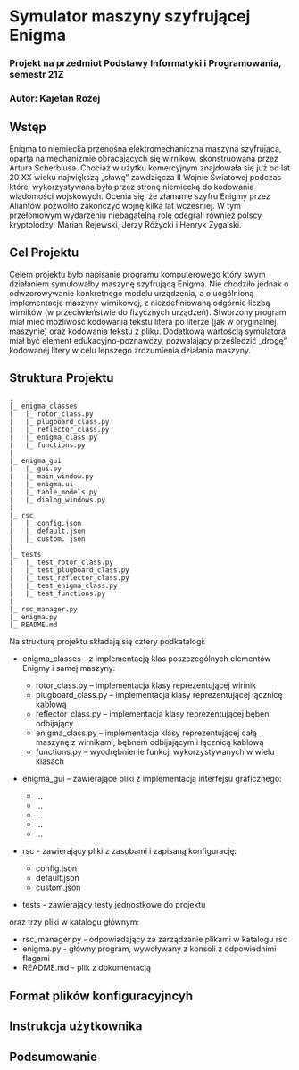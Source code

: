 # Symulator maszyny szyfrującej Enigma
### Projekt na przedmiot Podstawy Informatyki i Programowania, semestr 21Z
### Autor: Kajetan Rożej
## Wstęp
Enigma to niemiecka przenośna elektromechaniczna maszyna szyfrująca, oparta na mechanizmie obracających się wirników, skonstruowana przez Artura Scherbiusa. Chociaż w użytku komercyjnym znajdowała się już od lat 20 XX wieku największą „sławę” zawdzięcza II Wojnie Światowej podczas której wykorzystywana była przez stronę niemiecką do kodowania wiadomości wojskowych. Ocenia się, że złamanie szyfru Enigmy przez Aliantów pozwoliło zakończyć wojnę kilka lat wcześniej. W tym przełomowym wydarzeniu niebagatelną rolę odegrali również polscy kryptolodzy: Marian Rejewski, Jerzy Różycki i Henryk Zygalski.
## Cel Projektu
Celem projektu było napisanie programu komputerowego który swym działaniem symulowałby maszynę szyfrującą Enigma. Nie chodziło jednak o odwzorowywanie konkretnego modelu urządzenia, a o uogólnioną implementację maszyny wirnikowej, z niezdefiniowaną odgórnie liczbą wirników (w przeciwieństwie do fizycznych urządzeń). Stworzony program miał mieć możliwość kodowania tekstu litera po literze (jak w oryginalnej maszynie) oraz kodowania tekstu z pliku. Dodatkową wartością symulatora miał być element edukacyjno-poznawczy, pozwalający prześledzić „drogę” kodowanej litery w celu lepszego zrozumienia działania maszyny.

## Struktura Projektu

	.
    |_ enigma_classes
	|	|_ rotor_class.py
	|	|_ plugboard_class.py
	|	|_ reflector_class.py
	|	|_ enigma_class.py
	|	|_ functions.py
	|
    |_ enigma_gui
    |	|_ gui.py
    |	|_ main_window.py
    |	|_ enigma.ui
    |	|_ table_models.py
    |	|_ dialog_windows.py
    |
    |_ rsc
    |	|_ config.json
    |	|_ default.json
    |	|_ custom. json
    |
    |_ tests
    |	|_ test_rotor_class.py
    |	|_ test_plugboard_class.py
    |	|_ test_reflector_class.py
    |	|_ test_enigma_class.py
    |	|_ test_functions.py
    |
    |_ rsc_manager.py
    |_ enigma.py
    |_ README.md

Na strukturę projektu składają się cztery podkatalogi:

 - enigma_classes - z implementacją klas poszczególnych elementów Enigmy i samej maszyny:
	 -  rotor_class.py – implementacja klasy reprezentującej wirinik
	 - plugboard_class.py – implementacja klasy reprezentującej łącznicę kablową
	 - reflector_class.py – implementacja klasy reprezentującej bęben odbijający
	 -  enigma_class.py – implementacja klasy reprezentującej całą maszynę z wirnikami, bębnem odbijającym i łącznicą kablową
	 - functions.py – wyodrębnienie funkcji wykorzystywanych w wielu klasach

 -  enigma_gui – zawierające pliki z implementacją interfejsu graficznego:
	 - ...
	 - ...
	 - ...
	 - ...
	 - ...

- rsc - zawierający pliki z zasobami i zapisaną konfigurację:
     - config.json
     - default.json
     -  custom.json
- tests - zawierający testy jednostkowe do projektu

oraz trzy pliki w katalogu głównym:

- rsc_manager.py - odpowiadający za zarządzanie plikami w katalogu rsc
- enigma.py - główny program, wywoływany z konsoli z odpowiednimi flagami
- README.md - plik z dokumentacją


## Format plików konfiguracyjncyh

## Instrukcja użytkownika

## Podsumowanie





